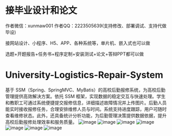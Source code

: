 # 接毕业设计和论文
作者微信：xunmaw001  作者QQ：2223505639(支持修改、部署调试、支持代做毕设)

接网站设计、小程序、H5、APP、各种系统等，单片机、嵌入式也可以做

选题+开题报告+任务书+程序定制+安装测试+论文+答辩PPT都可以做
# University-Logistics-Repair-System
基于 SSM（Spring、SpringMVC、MyBatis）的高校后勤报修系统，为高校后勤管理提供高效解决方案。依托 SSM 框架，实现数据的稳定交互与快速处理。学生和教职工可通过系统便捷提交报修信息，详细描述故障情况并上传图片。后勤人员能实时接收报修任务，合理安排维修人员与时间。系统支持进度跟踪，用户可随时查看维修状态。此外，还具备统计分析功能，为后勤管理决策提供数据依据，提升高校后勤报修处理效率和服务质量。 
![image](https://github.com/user-attachments/assets/35c77ae1-94e7-4119-9a93-801cf913603c)
![image](https://github.com/user-attachments/assets/5b530dfa-b3da-4789-a196-9851bb2791e1)
![image](https://github.com/user-attachments/assets/0c569a10-7cdf-4d61-854c-28e673ff2be3)
![image](https://github.com/user-attachments/assets/522ecbd2-9782-4219-87d9-e56476591918)
![image](https://github.com/user-attachments/assets/ee2245de-8d16-44cc-b6c9-424defd91099)
![image](https://github.com/user-attachments/assets/fb1d1433-7292-4bc4-92c5-b5776e3e6e51)
![image](https://github.com/user-attachments/assets/45cf6f11-e80f-48d0-aee3-f2daff7f1683)
